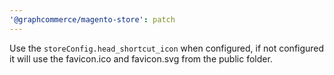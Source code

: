 ```yaml
---
'@graphcommerce/magento-store': patch
---
```


Use the `storeConfig.head_shortcut_icon` when configured, if not configured it will use the favicon.ico and favicon.svg from the public folder.
